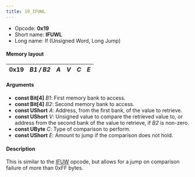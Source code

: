 ```yaml
---
title: 19_IFUWL
---
```


- Opcode: **0x19**
- Short name: **IFUWL**
- Long name: If (Unsigned Word, Long Jump)

#### Memory layout

| 0x19 | *B1 / B2* | *A* | *V* | *C* | *E* |
|------|-----------|-----|-----|-----|-----|

#### Arguments

- **const Bit\[4\]** *B1*: First memory bank to access.
- **const Bit\[4\]** *B2*: Second memory bank to access.
- **const UShort** *A*: Address, from the first bank, of the value to retrieve.
- **const UShort** *V*: Unsigned value to compare the retrieved value to, or address from the second bank of the value to retrieve, if *B2* is non-zero.
- **const UByte** *C*: Type of comparison to perform.
- **const UShort** *E*: Amount to jump if the comparison does not hold.

#### Description

This is similar to the [IFUW](18_IFUW) opcode, but allows for a jump on comparison failure of more than 0xFF bytes.
